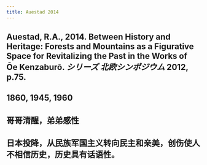 ```yaml
---
title: Auestad 2014
---
```


## Auestad, R.A., 2014. Between History and Heritage: Forests and Mountains as a Figurative Space for Revitalizing the Past in the Works of Ōe Kenzaburō. _シリーズ 北欧シンポジウム_ 2012, p.75.
## 1860, 1945, 1960
## 哥哥清醒，弟弟感性
## 日本投降，从民族军国主义转向民主和亲美，创伤使人不相信历史，历史具有话语性。
##
